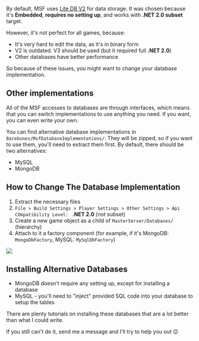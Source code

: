 By default, MSF uses [Lite DB V2](https://github.com/mbdavid/LiteDB) for data storage. It was chosen because it's **Embedded**, **requires no setting up**, and works with **.NET 2.0 subset** target. 

However, it's not perfect for all games, because:

* It's very hard to edit the data, as it's in binary form
* V2 is outdated. V3 should be used (but it required full **.NET 2.0**)
* Other databases have better performance

So because of these issues, you might want to change your database implementation. 

## Other implementations

All of the MSF accesses to databases are through interfaces, which means that you can switch implementations to use anything you need. If you want, you can even write your own.

You can find alternative database implementations in `Barebones/MsfDatabaseImplementations/`. They will be zipped, so if you want to use them, you'll need to extract them first. By default, there should be two alternatives:

* MySQL
* MongoDB

## How to Change The Database Implementation

1. Extract the necessary files
1. `File > Build Settings > Player Settings > Other Settings > Api COmpatibility Level: ` **.NET 2.0** (not subset)
1. Create a new game object as a child of `MasterServer/Databases/` (hierarchy)
1. Attach to it a factory component (for example, if it's MongoDB: `MongoDbFactory`, MySQL: `MySqlDbFactory`)

![](http://i.imgur.com/iyFcIQu.png)

## Installing Alternative Databases

* MongoDB doesn't require any setting up, except for installing a database
* MySQL - you'll need to "inject" provided SQL code into your database to setup the tables

There are plenty tutorials on installing these databases that are a lot better than what I could write. 

If you still can't do it, send me a message and I'll try to help you out 😉 